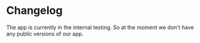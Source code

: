 # Changelog

The app is currently in the internal testing. So at the moment we don't have any public versions of our app.
